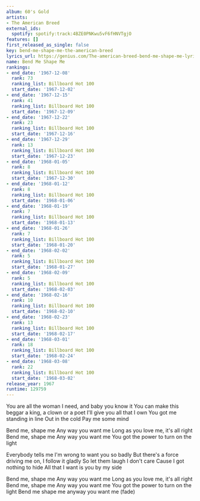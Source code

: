 ```yaml
---
album: 60's Gold
artists:
- The American Breed
external_ids:
  spotify: spotify:track:4BZE0PNKwu5vF6fHNVTgjO
features: []
first_released_as_single: false
key: bend-me-shape-me-the-american-breed
lyrics_url: https://genius.com/The-american-breed-bend-me-shape-me-lyrics
name: Bend Me Shape Me
rankings:
- end_date: '1967-12-08'
  rank: 73
  ranking_list: Billboard Hot 100
  start_date: '1967-12-02'
- end_date: '1967-12-15'
  rank: 41
  ranking_list: Billboard Hot 100
  start_date: '1967-12-09'
- end_date: '1967-12-22'
  rank: 23
  ranking_list: Billboard Hot 100
  start_date: '1967-12-16'
- end_date: '1967-12-29'
  rank: 13
  ranking_list: Billboard Hot 100
  start_date: '1967-12-23'
- end_date: '1968-01-05'
  rank: 8
  ranking_list: Billboard Hot 100
  start_date: '1967-12-30'
- end_date: '1968-01-12'
  rank: 8
  ranking_list: Billboard Hot 100
  start_date: '1968-01-06'
- end_date: '1968-01-19'
  rank: 7
  ranking_list: Billboard Hot 100
  start_date: '1968-01-13'
- end_date: '1968-01-26'
  rank: 7
  ranking_list: Billboard Hot 100
  start_date: '1968-01-20'
- end_date: '1968-02-02'
  rank: 5
  ranking_list: Billboard Hot 100
  start_date: '1968-01-27'
- end_date: '1968-02-09'
  rank: 5
  ranking_list: Billboard Hot 100
  start_date: '1968-02-03'
- end_date: '1968-02-16'
  rank: 10
  ranking_list: Billboard Hot 100
  start_date: '1968-02-10'
- end_date: '1968-02-23'
  rank: 13
  ranking_list: Billboard Hot 100
  start_date: '1968-02-17'
- end_date: '1968-03-01'
  rank: 18
  ranking_list: Billboard Hot 100
  start_date: '1968-02-24'
- end_date: '1968-03-08'
  rank: 22
  ranking_list: Billboard Hot 100
  start_date: '1968-03-02'
release_year: 1967
runtime: 129759
---
```

You are all the woman I need, and baby you know it
You can make this beggar a king, a clown or a poet
I'll give you all that I own
You got me standing in line
Out in the cold
Pay me some mind

Bend me, shape me
Any way you want me
Long as you love me, it's all right
Bend me, shape me
Any way you want me
You got the power to turn on the light

Everybody tells me I'm wrong to want you so badly
But there's a force driving me on, I follow it gladly
So let them laugh I don't care
Cause I got nothing to hide
All that I want is you by my side

Bend me, shape me
Any way you want me
Long as you love me, it's all right
Bend me, shape me
Any way you want me
You got the power to turn on the light
Bend me shape me anyway you want me (fade)
